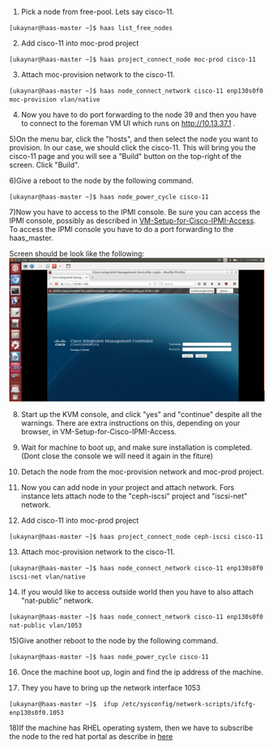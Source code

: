 1) Pick a node from free-pool. Lets say cisco-11.

`[ukaynar@haas-master ~]$ haas list_free_nodes`

2) Add cisco-11 into moc-prod project

`[ukaynar@haas-master ~]$ haas project_connect_node moc-prod cisco-11`

3) Attach moc-provision network to the cisco-11.

`[ukaynar@haas-master ~]$ haas node_connect_network cisco-11 enp130s0f0 moc-provision vlan/native`

4) Now you have to do port forwarding to the node 39 and then you have to connect to the foreman VM UI which runs on http://10.13.37.1 .

5)On the menu bar, click the "hosts", and then select the node you want to provision. In our case, we should click the cisco-11. This will bring you the cisco-11 page and you will see a "Build" button on the top-right of the screen.
Click "Build".

6)Give a reboot to the node by the following command.

`[ukaynar@haas-master ~]$ haas node_power_cycle cisco-11`

7)Now you have to access to the IPMI console. Be sure you can access the IPMI console, possibly as described in [VM-Setup-for-Cisco-IPMI-Access](VM-Setup-for-Cisco-IPMI-Access.html). To access the IPMI console you have to do a port forwarding to the haas_master.

Screen should be look like the following:
![](../_static/img/install_centos7_min_hd_step3.png)

8) Start up the KVM console, and click "yes" and "continue" despite all the warnings. There are extra instructions on this, depending on your browser, in VM-Setup-for-Cisco-IPMI-Access. 

9) Wait for machine to boot up, and make sure installation is completed.(Dont close the console we will need it again in the fiture)

10) Detach the node from the moc-provision network and moc-prod project.

11) Now you can add node in your project and attach network. Fors instance lets attach node to the "ceph-iscsi" project and "iscsi-net" network.

12) Add cisco-11 into moc-prod project

`[ukaynar@haas-master ~]$ haas project_connect_node ceph-iscsi cisco-11`

13) Attach moc-provision network to the cisco-11.

`[ukaynar@haas-master ~]$ haas node_connect_network cisco-11 enp130s0f0 iscsi-net vlan/native`

14) If you would like to access outside world then you have to also attach "nat-public" network.

`[ukaynar@haas-master ~]$ haas node_connect_network cisco-11 enp130s0f0 nat-public vlan/1053`

15)Give another reboot to the node by the following command.

`[ukaynar@haas-master ~]$ haas node_power_cycle cisco-11`

16) Once the machine boot up, login and find the ip address of the machine.

17) They you have to bring up the network interface 1053 

`[ukaynar@haas-master ~]$  ifup /etc/sysconfig/network-scripts/ifcfg-enp130s0f0.1053`

18)If the machine has RHEL operating system, then we have to subscribe the node to the red hat portal as describe in [here](Setting-up-external-network-on-RHEL7.1-nodes.html)

